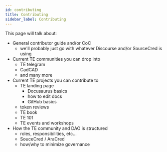 ```yaml
---
id: contributing
title: Contributing
sidebar_label: Contributing
---
```


This page will talk about:
- General contributor guide and/or CoC 
  - we'll probably just go with whatever Discourse and/or SourceCred is using
- Current TE communities you can drop into 
  - TE telegram
  - CadCAD 
  - and many more
- Current TE projects you can contribute to 
  - TE landing page 
    - Docusaurus basics 
    - how to edit docs 
    - GitHub basics
  - token reviews 
  - TE book 
  - TE 101 
  - TE events and workshops
- How the TE community and DAO is structured
  - roles, responsibilities, etc... 
  - SouceCred / AraCred 
  - how/why to minimize governance


